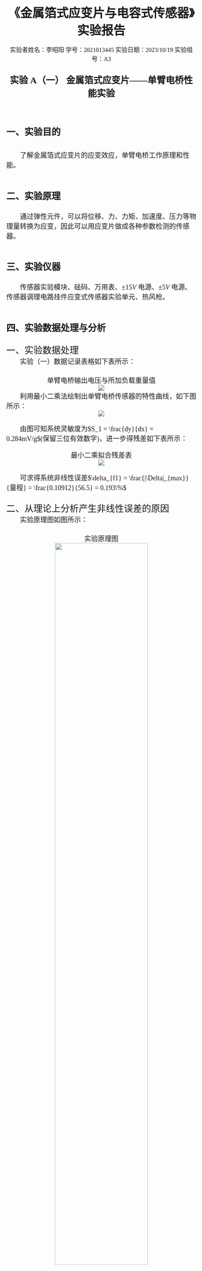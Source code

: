 <script type="text/javascript" src="http://cdn.mathjax.org/mathjax/latest/MathJax.js?config=TeX-AMS-MML_HTMLorMML"></script>
<script type="text/x-mathjax-config">
    MathJax.Hub.Config({ tex2jax: {inlineMath: [['$', '$']]}, messageStyle: "none" });
</script>

## <center> <font size = 6><font face = "黑体">《金属箔式应变片与电容式传感器》实验报告</font></font></center>

<div align = "center"><font size = 3 ><font face = "楷体">实验者姓名：李昭阳  学号：2021013445  实验日期：2023/10/19  实验组号：A3</font></div>

### <center> <font size = 5><font face = "黑体">实验 A（一） 金属箔式应变片——单臂电桥性能实验</font></center>

# <font size = 5><font face = "黑体">一、实验目的</font>

<font face = "宋体"><font size = 4><p>&emsp;&emsp;了解金属箔式应变片的应变效应，单臂电桥工作原理和性能。  
</p><font></font>

# <font size = 5><font face = "黑体">二、实验原理</font>

<font face = "宋体"><font size = 4><p>&emsp;&emsp;通过弹性元件，可以将位移、力、力矩、加速度、压力等物理量转换为应变，因此可以用应变片做成各种参数检测的传感器。  
</p>

<font></font>

# <font size = 5><font face = "黑体">三、实验仪器</font>

<font face = "宋体"><font size = 4>

</p>

&emsp;&emsp;传感器实验模块、砝码、万用表、$±15V$ 电源、$±5V$ 电源、传感器调理电路挂件应变式传感器实验单元、热风枪。  

<font></font>


# <font size = 5><font face = "黑体">四、实验数据处理与分析</font>
<font face = "楷体"><font size = 5>
一、实验数据处理  
</font></font>
<font face = "宋体"><font size = 4>
&emsp;&emsp;实验（一）数据记录表格如下表所示：


<div align = center>单臂电桥输出电压与所加负载重量值</div>

<div align = "center"><img src = 1.png/ ></div>
&emsp;&emsp;利用最小二乘法绘制出单臂电桥传感器的特性曲线，如下图所示：

<div align = "center"><img src = 2.png/></div>

&emsp;&emsp;由图可知系统灵敏度为$S_1 = \frac{dy}{dx} = 0.284mV/g$(保留三位有效数字)，进一步得残差如下表所示： 

<div align = center>最小二乘拟合残差表</div>

<div align = "center"><img src = 3.png/></div>

&emsp;&emsp;可求得系统非线性误差$\delta_{f1} = \frac{|\Delta|_{max}}{量程} = \frac{0.10912}{56.5} = 0.193\%$

</font></font>



<font face = "楷体"><font size = 5>
二、从理论上分析产生非线性误差的原因<br/>
</font></font>
<font face = "宋体"><font size = 4>
&emsp;&emsp;实验原理图如图所示：
<div align = center>实验原理图</div>

<div align = "center"><img src = 4.png/ width = 70%>
</div>

&emsp;&emsp;电源输入$V_+ = 5V$，$V_- = -5V$，考虑差分放大电路的输入$u_i$，

$$u_{i+} = \frac{R_6V_+}{R_6 + R_7} + \frac{R_7V_-}{R_6 + R_7}= 0V$$
$$u_{i-} = \frac{R_5V_+}{R_5 + R_1} + \frac{R_1V_-}{R_5 + R_1}= \frac{5(R_5 - R_1)}{R_5 + R_1}V$$
&emsp;&emsp;得到$$u_i = u_{i+} - u_{i-} = \frac{5(R_1 - R_5)}{R_5 + R_1}V$$

&emsp;&emsp;设$R_1$受压力影响电阻变化为$\Delta R$，那么$$u_i = \frac{5\Delta R}{700 + \Delta R}V$$
&emsp;&emsp;差分放大电路放大倍数为$A_{uu}$，可得$u_o$与$\Delta R$关系为
$$u_o = \frac{5\Delta RA_{uu}}{700 + \Delta R}V$$

&emsp;&emsp;一般来说，应变片的电阻值$R$与应变$ε$之间的关系可以用以下公式描述：
$$R = R_0(1 + Kε)$$
&emsp;&emsp;$K$为常数，由弹性元件性质知应变与压力F成正比，有
$$ε = \frac{F}{k_0} = \frac{m}{k}$$

&emsp;&emsp;则测量电压$u_o$与放在砝码盘上砝码质量$m$的关系式为：
$$u_o = \frac{5KA_{uu}}{700k + Kkm}m$$


&emsp;&emsp;由于$Km << 700$，$u_o$与$m$可用线性关系拟合，但也因此引入了非线性误差。<br/>

</font></font>

<font face = "楷体"><font size = 5>
三、思考题
</font></font>

<font face = "宋体"><font size = 4>
<p>(a). 单臂电桥时，作为桥臂电阻应变片应选用：（1）正（受拉）应变片（2）负（受压）应变片（3）正、负应变片均可以  </p>
<p>&emsp;&emsp;答：正、负应变片均可以，这仅仅改变电阻变化的符号，即灵敏度的符号，结果的绝对值不会发生改变。  </p>

<div STYLE="page-break-after: always;">
</div>

<p>(b). 说明步骤 5 的实验现象，并分析该现象出现的原因。  </p>
<p>&emsp;&emsp;答：应变片经吹风机加热后，输出电压从0开始迅速下降，输出电压绝对值增加，这是应变片电阻随温度升高而减小导致的。  </p>

</font></font>
# <font size = 5><font face = "黑体">五、原始数据记录</font>


<div align = "center"><img src = 5.png/>
</div>



<div STYLE="page-break-after: always;">
</div>


### <center> <font size = 5><font face = "黑体">实验 A（二） 金属箔式应变片——半桥性能实验</font></center>

# <font size = 5><font face = "黑体">一、实验目的</font>

<font face = "宋体"><font size = 4><p>&emsp;&emsp;1. 了解半桥的工作原理。  </p>
<p>&emsp;&emsp;2. 比较半桥与单臂电桥的不同性能，了解其特点。  </p>
</p><font></font>

# <font size = 5><font face = "黑体">二、实验原理</font>

<font face = "宋体"><font size = 4><p>&emsp;&emsp;把不同受力方向的两只应变片接入电桥作为邻边，电桥输出灵敏度提高，非线性得到改善。
</p>

<font></font>

# <font size = 5><font face = "黑体">三、实验仪器</font>


<font face = "宋体"><font size = 4>
<p>

&emsp;&emsp;传感器实验模块、传感器调理电路挂件应变式传感器实验单元、砝码、万用表、$±15V$电源、$±5V$ 电源、热风枪。
</p>
<font></font>


# <font size = 5><font face = "黑体">四、实验数据处理与分析</font>
<font face = "楷体"><font size = 5>
一、实验数据处理  
</font></font>
<font face = "宋体"><font size = 4>
&emsp;&emsp;实验（二）数据记录表格如下表所示：
<div align = center>半桥测量时，输出电压与加负载重量值</div>

<div align = "center"><img src = 6.png/></div>
&emsp;&emsp;利用最小二乘法绘制出半电桥时传感器的特性曲线，如下图所示：

<div align = "center"><img src = 7.png/></div>

&emsp;&emsp;由图可知系统灵敏度为$S_2 = \frac{dy}{dx} = 0.512mV/g$(保留三位有效数字)，进一步得残差如下表所示：  

<div align = center>最小二乘拟合残差表</div>

<div align = "center"><img src = 8.png/></div>

&emsp;&emsp;可求得系统非线性误差$\delta_{f2} = \frac{|\Delta|_{max}}{量程} = \frac{0.07639}{102.4} = 0.075\%$

</font></font>


<font face = "楷体"><font size = 5>
二、从理论上分析半桥的输出灵敏度比单臂电桥时高了一倍，而且非线性误差也得到改善。<br/>
</font></font>
<font face = "宋体"><font size = 4>
&emsp;&emsp;实验原理图如图所示：

<div align = "center"><img src = 9.png/ width=40%>
</div>

&emsp;&emsp;电源输入$V_+ = 5V$，$V_- = -5V$，考虑差分放大电路的输入$u_i$，

$$u_{i+} = \frac{R_6V_+}{R_6 + R_7} + \frac{R_7V_-}{R_6 + R_7}= 0V$$
$$u_{i-} = \frac{R_2V_+}{R_1 + R_1} + \frac{R_1V_-}{R_2 + R_1}= \frac{5(R_2 - R_1)}{R_2 + R_1}V$$
&emsp;&emsp;得到$$u_i = u_{i+} - u_{i-} = \frac{5(R_1 - R_2)}{R_2 + R_1}V$$

&emsp;&emsp;设$R_1$受压力影响电阻变化为$\Delta R$，则$R_2$变化为$-\Delta R$，那么$$u_i = \frac{10\Delta R}{700}V$$
&emsp;&emsp;对比实验中（一）$$u_i = u_{i+} - u_{i-} = \frac{5(R_1 - R_5)}{R_5 + R_1}V = \frac{5\Delta R}{700 + \Delta R}V$$

&emsp;&emsp;由于$\Delta R << 700$，可知实验（二）差分放大电路输入增加了两倍，而分母中$\Delta R$的消去排除了理论层面引入的非线性误差，使得实验（二）输出电压（测量电压）增加了两倍且非线性误差得到改善。  

</font></font>

<font face = "楷体"><font size = 5>
三、思考题
</font></font>

<font face = "宋体"><font size = 4>
<p>(a). 半桥测量时两片不同受力状态的电阻应变片接入电桥时，应放在：（1）对边（2）邻边（3）其他（具体说明）  </p>
<p>&emsp;&emsp;答：应放在对边，使得两个应变片电阻引入的非线性误差得以相互抵消。 </p>
<p>(b). 桥路（差动电桥）测量时存在非线性误差，是因为：（1）电桥测量原理上存在非线性（2）应变片应变效应是非线性的（3）调零值不是真正为零。  </p>
<p>&emsp;&emsp;答：电桥测量原理上存在非线性  </p>


<p>(c). 说明步骤 2 的实验现象，并分析该现象出现的原因。  </p>
<p>

&emsp;&emsp;答：均匀加热两个应变片，发现输出电压绝对值幅度较小，测量电压在$0$附近范围波动而非单调下降。这是因为两个应变片随着温度变化而产生的阻值变化基本相同，使得测量电压变化幅度不大。  </p>

<div STYLE="page-break-after: always;">
</div>

</font></font>
# <font size = 5><font face = "黑体">五、原始数据记录</font>


<div align = "center"><img src = 10.png/>
</div>



<div STYLE="page-break-after: always;">
</div>



### <center> <font size = 5><font face = "黑体">实验 A（三） 金属箔式应变片——全桥性能实验</font></center>

# <font size = 5><font face = "黑体">一、实验目的</font>

<font face = "宋体"><font size = 4><p>&emsp;&emsp;了解全桥测量电路的原理及优点。  </p>

<font></font>

# <font size = 5><font face = "黑体">二、实验原理</font>

<font face = "宋体"><font size = 4><p>&emsp;&emsp;全桥测量电路中，将受力性质相同的两个应变片（共四个）分别接入电桥对边，应变片初始
阻值相同，其输出灵敏度比半桥又提高了一倍，非线性误差和温度误差均得到明显改善。
</p>

<font></font>

# <font size = 5><font face = "黑体">三、实验仪器</font>


<font face = "宋体"><font size = 4>
<p>

&emsp;&emsp;
传感器实验模块、传感器调理电路挂件应变式传感器实验单元、砝码、万用表、$±15V$电源、$±5V$ 电源、热风枪。
</p>

<font></font>


# <font size = 5><font face = "黑体">四、实验数据处理与分析</font>
<font face = "楷体"><font size = 5>
一、实验数据处理  
</font></font>
<font face = "宋体"><font size = 4>
&emsp;&emsp;实验（三）全桥输出电压与加负载重量值数据记录表格如下表所示：


<div align = center>全桥输出电压与加负载重量值</div>

<div align = "center"><img src = 12.png/></div>
&emsp;&emsp;利用最小二乘法绘制出全桥时传感器的特性曲线，如下图所示：

<div align = "center"><img src = 11.png/></div>

&emsp;&emsp;由图可知系统灵敏度为$S_3 = \frac{dy}{dx} = 1.12mV/g$(保留三位有效数字)，进一步得残差如下所示：  

<div align = center>最小二乘拟合残差表</div>

<div align = "center"><img src = 13.png/></div>

&emsp;&emsp;可求得系统非线性误差$\delta_{f3} = \frac{|\Delta|_{max}}{量程} = \frac{2.2287}{225.2} = 0.990\%$

&emsp;&emsp;设计为电子称后，实验（三）电桥输出电压与加负载重量值数据记录表格如下表所示：


<div align = center>电桥输出电压与加负载重量值</div>

<div align = "center"><img src = 15.png/></div>
&emsp;&emsp;利用最小二乘法绘制出全桥时传感器的特性曲线，如下图所示：


<div align = "center"><img src = 14.png/></div>

&emsp;&emsp;由图可知系统灵敏度为$S_4 = \frac{dy}{dx} = 0.981mV/g$(保留三位有效数字)，进一步得残差如下所示：  

<div align = center>最小二乘拟合残差表</div>

<div align = "center"><img src = 17.png/></div>

&emsp;&emsp;可求得系统非线性误差$\delta_{f4} = \frac{|\Delta|_{max}}{量程} = \frac{0.571}{196.5} = 0.291\%$

</font></font>


<font face = "楷体"><font size = 5>
二、比较单臂、半桥、全桥输出时的灵敏度和非线性误差，并从理论上加以分析比较，得出相应的结论。<br/>
</font></font>
<font face = "宋体"><font size = 4>

&emsp;&emsp;从计算结果上看，$\delta_{f3} > \delta_{f1} > \delta_{f2}$。

&emsp;&emsp;进行理论分析，同实验（一）中详细分析，可得实验（一）、（二）、（三）的输入电压分别为：
$$u_{i1} = \frac{5\Delta R}{700 + \Delta R}V$$
$$u_{i2} = \frac{10\Delta R}{700}V$$
$$u_{i3} = \frac{20\Delta R}{700}V$$
&emsp;&emsp;从理论分析上看，单臂电桥理论部分引入了非线性误差，而半桥、全桥理论公式未引入非线性误差，导致$\delta_{f3}$偏高的原因可能是由于应变片数目增多，两对应变片产生的非线性应变误差增大，以及读数时未达到稳定从而造成$\delta_{f3}$偏高。

</font></font>


<font face = "楷体"><font size = 5>
三、分析什么因素会导致电子秤的非线性误差增大，怎么消除，若要增加输出灵敏度，应采取哪些措施。  <br/>
</font></font>
<font face = "宋体"><font size = 4>

&emsp;&emsp;(1)应变片的产生非线性应变可能导致电子秤的非线性误差增大，所以要控待测量物体的重量在一定范围内，防止重量过大产生非弹性应变；

&emsp;&emsp;(2)应变片电阻受到温度影响，测量时所有应变片应处于同一温度下；

&emsp;&emsp;增加灵敏度：测量电压与重物$m$的关系式为$$u_o = \frac{20KA_{uu}}{700k}m$$
&emsp;&emsp;实验可通过增大差分放大器增益$A_{uu}$进行调节，具体可通过调节$R_{W5}$实现。

</font></font>


<font face = "楷体"><font size = 5>
四、思考题
</font></font>

<font face = "宋体"><font size = 4>
<p>

(a). 全桥测量中，当两组对边（$R_1$、$R_3$为对边）值$R$相同时，即$R_1=R_3$，$R_2 = R_4$ ，而$R_1\ne R_2$，时，是否可以组成全桥：（1）可以（2）不可以。 </p>
<p>

&emsp;&emsp;答：这种电阻值组合下，可以组成全桥测量电路，此时输入电压
$$u_i = (\frac{R_1}{R_1 + R_2} - \frac{R_3}{R_3 + R_4})(V_+ - V_-) = \frac{20\Delta R}{R_1 + R_2}$$
&emsp;&emsp;系统灵敏度发生了改变，但依旧保持线性关系。
</p>
<p>(b). 如图所示，某工程技术人员在进行材料拉力测试时在棒材上贴了两组应变片，图展示的两种方式中哪种更为合理，分析原因并说明如何利用这四片电阻应变片组成电桥，是否需要外加电阻。  </p>

<div align = center>应变式传感器受拉时传感器周面展开图</div>

<div align = "center"><img src = 18.png/ width=40%></div>
<p>&emsp;&emsp;答：右侧的方法更为合理，因为结合了拉力的方向，我们可以以不同的方向粘贴应变片，使得在受到相同的拉伸时，电阻的变化大小也会不同。这样就会产生电压差，从而实现了不同的电压输出。  

&emsp;&emsp;相比之下，左侧的方式由于应变片的方向相同，因此在受到相同的拉伸时，电阻的变化大小也会相同。这样无法实现电桥的效果。然而，通过右侧的粘贴方式，我们可以直接构成全桥电路，无需额外添加电阻。这种方式更为合理。  </p>


<p>(c). 若用热风枪加热全桥电路中的四片应变片，分析应该会有什么现象并说明原因。  </p>
<p>&emsp;&emsp;答：当加热温度均匀时，输出电压会不变。因为全
桥电路特殊的结构可以使两对应变片的阻值变化在邻边应变片带来的影响下抵消掉。
</p>


<p>(d). 对比分析单臂电桥、半桥和全桥电路是否受温度影响，并解释背后的原因。  </p>
<p>&emsp;&emsp;答：单臂电桥会受到温度的影响，而半桥和全桥不会。这是因为半桥和全邻边电阻受温度的影响会互相抵消，而单臂电桥受温度的影响无法抵消。  


</font></font>
# <font size = 5><font face = "黑体">五、原始数据记录</font>


<div align = "center"><img src = 19.png/>
</div>

<div align = "center"><img src = 20.png/>
</div>


<div STYLE="page-break-after: always;">
</div>





### <center> <font size = 5><font face = "黑体">实验 A（四） 电容式传感器的位移特性实验</font></center>

# <font size = 5><font face = "黑体">一、实验目的</font>

<font face = "宋体"><font size = 4><p>&emsp;&emsp;了解电容式传感器结构及其特点。  </p>

<font></font>

# <font size = 5><font face = "黑体">二、实验原理</font>

<font face = "宋体"><font size = 4><p>
&emsp;&emsp;利用平板电容$C = εS/d$和其它结构的关系式通过相应的结构和测量电路可以选择 $ε$、$S$、$d$中三个参数中，保持两个参数不变，而只改变其中一个参数，则可以有测谷物干燥度（$ε$ 变）测微小位移（变$ d$）和测量液位（变 $S$）等多种电容传感器。
</p>

<font></font>

# <font size = 5><font face = "黑体">三、实验仪器</font>


<font face = "宋体"><font size = 4>
<p>

&emsp;&emsp;传感器实验模块、传感器调理电路挂件电容式传感器实验单元、测微头、万用表、$±15V$电源。
</p>

<font></font>


# <font size = 5><font face = "黑体">四、实验数据处理与分析</font>
<font face = "楷体"><font size = 5>
一、实验数据处理  
</font></font>
<font face = "宋体"><font size = 4>
&emsp;&emsp;实验（四）电容传感器位移与输出电压值数据记录表格如下表所示：


<div align = center>电容传感器位移与输出电压值</div>

<div align = "center"><img src = 22.png/></div>
&emsp;&emsp;利用最小二乘法绘制出电容传感器的特性曲线，如下图所示：

<div align = "center"><img src = 21.png/></div>

&emsp;&emsp;由图可知系统灵敏度为$S_3 = \frac{dy}{dx} = 243.69mV/mm$，进一步得残差如下表所示：  

<div align = center>最小二乘拟合残差表</div>

<div align = "center"><img src = 23.png/></div>

&emsp;&emsp;可求得系统非线性误差$\delta_{f3} = \frac{|\Delta|_{max}}{量程} = \frac{12.1356}{242.1 + 240.7} = 2.514\%$

</font></font>


<font face = "楷体"><font size = 5>
二、 根据实验结果，分析引起这些非线性的原因，并说明怎样提高传感器的线性度。<br/>
</font></font>
<font face = "宋体"><font size = 4>

&emsp;&emsp;首先，内外极筒原始覆盖长度不够长，边缘效应使得非线性产生；其次，实验过程中由于电容的敏感性，抖动、温度、光照、周围电子仪器的辐射、人和仪器的相对位置都可能影响到测量结果，因此周围环境的稳定性也会造成系统的非线性性。

&emsp;&emsp;为了提高传感器的线性度，我认为首先需要保持环境的稳定性，尽可能保证周围的电子仪器等不要对对电容造成影响；同时我认为还需要克服边缘效应，因此可以采用一些补偿方式使得电容边沿磁场均匀。

</font></font>

<font face = "楷体"><font size = 5>
三、思考题
</font></font>

<font face = "宋体"><font size = 4>
<p>

(a). 简述什么是电容式传感器的边缘效应，它会对传感器的性能带来哪些不利影响。</p>
<p>

&emsp;&emsp;答：边缘效应：在理想条件下，电容式传感器两极板间的静电场是均匀的。但实际上，极板边缘处的电场线弯曲并且向外发散，由此形成了边缘的附加电容，这就叫边缘效应。对于传感器而言，边缘效应指在电容式传感器边缘和角落处，由于电场的分布不均匀，导致测量结果的不准确。

&emsp;&emsp;不利影响：传感器在边缘处的灵敏度较低，可能会导致在某些实际应用场景下无法满足要求的精度要求；由于传感器边缘的结构与中心结构不同，导致传感器初始温度与温度变化时的响应不一致，从而产生温漂影响；由于边缘区域电场的较大不均匀性，可能会导致信号失真，从而丧失部分传感器所必需的信号清晰度和可靠性，不利于信息的准确和稳定。

</p>
<p>(b). 电容式传感器和电感式传感器相比，有哪些优缺点？  </p>

&emsp;&emsp;答：优点：电容式传感器应用范围更广泛，电感式传感器只能用于金属被测物体；电容式传感器的灵敏度更高，对微小的输入变化更敏感。

&emsp;&emsp;缺点：电容式传感器对使用环境十分敏感，灰尘、油污和水等因素都会改变介电常数，从而改变测量结果，电感式传感器对环境要求相对低很多。


</font></font>
# <font size = 5><font face = "黑体">五、原始数据记录</font>
<div align = "center"><img src = 24.png/>
</div>


## 反思
<font face = "宋体"><font size = 4>
&emsp;&emsp;本次实验中，各项试验的完成度较好，同时收集的各项数据也比较精准、易于分析结论。我在之前对实验的顺序策略有错误估计，重复搭建了各类测量电路，降低了实验速度。同时在预估计时存在一些失误。在以后的实验过程中，我会更认真地进行预习规划，同时也会在以后的实验过程中更加谨慎，以保证实验结果更加准确。


